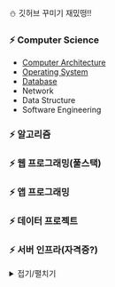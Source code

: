 
:snowman: 깃허브 꾸미기 재밌떵!!

 ### :zap: Computer Science

- [Computer Architecture](https://github.com/lee-june0210/june-Github/blob/main/Computer%20Science/Computer%20Architecture.md)
- [Operating System](https://github.com/lee-june0210/june-Github/blob/main/Computer%20Science/Operating%20System.md)
- [Database](https://github.com/lee-june0210/june-Github/blob/main/Computer%20Science/Database.md)
- Network
- Data Structure
- Software Engineering

### :zap: 알고리즘

### :zap: 웹 프로그래밍(풀스택)

### :zap: 앱 프로그래밍

### :zap: 데이터 프로젝트

### :zap: 서버 인프라(자격증?)


<details markdown="1">
<summary>접기/펼치기</summary>

<!--summary 아래 빈칸 공백 두고 내용을 적는공간-->

</details>

